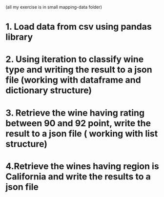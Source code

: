 (all my exercise is in small mapping-data folder)
# 1. Load data from csv using pandas library
# 2. Using iteration to classify wine type and writing the result to a json file (working with dataframe and dictionary structure)
# 3. Retrieve the wine having rating between 90 and 92 point, write the result to a json file ( working with list structure)
# 4.Retrieve the wines having region is California and write the results to a json file
